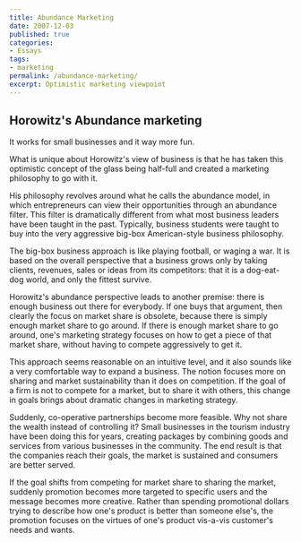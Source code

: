 ```yaml
---
title: Abundance Marketing
date: 2007-12-03
published: true
categories:
- Essays
tags:
- marketing
permalink: /abundance-marketing/
excerpt: Optimistic marketing viewpoint
---
```

## Horowitz's Abundance marketing

It works for small businesses and it way more fun.

What is unique about Horowitz's view of business is that he has taken this optimistic concept of the glass being half-full and created a marketing philosophy to go with it.

His philosophy revolves around what he calls the abundance model, in which entrepreneurs can view their opportunities through an abundance filter. This filter is dramatically different from what most business leaders have been taught in the past. Typically, business students were taught to buy into the very aggressive big-box American-style business philosophy.

The big-box business approach is like playing football, or waging a war. It is based on the overall perspective that a business grows only by taking clients, revenues, sales or ideas from its competitors: that it is a dog-eat-dog world, and only the fittest survive.

Horowitz's abundance perspective leads to another premise: there is enough business out there for everybody. If one buys that argument, then clearly the focus on market share is obsolete, because there is simply enough market share to go around. If there is enough market share to go around, one's marketing strategy focuses on how to get a piece of that market share, without having to compete aggressively to get it.

This approach seems reasonable on an intuitive level, and it also sounds like a very comfortable way to expand a business. The notion focuses more on sharing and market sustainability than it does on competition. If the goal of a firm is not to compete for a market, but to share it with others, this change in goals brings about dramatic changes in marketing strategy.

Suddenly, co-operative partnerships become more feasible. Why not share the wealth instead of controlling it? Small businesses in the tourism industry have been doing this for years, creating packages by combining goods and services from various businesses in the community. The end result is that the companies reach their goals, the market is sustained and consumers are better served.

If the goal shifts from competing for market share to sharing the market, suddenly promotion becomes more targeted to specific users and the message becomes more creative. Rather than spending promotional dollars trying to describe how one's product is better than someone else's, the promotion focuses on the virtues of one's product vis-a-vis customer's needs and wants.